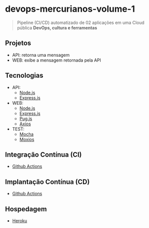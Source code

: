 # devops-mercurianos-volume-1

> Pipeline (CI/CD) automatizado de 02 aplicações em uma Cloud pública
**DevOps, cultura e ferramentas**
## Projetos

- API: retorna uma mensagem
- WEB: exibe a mensagem retornada pela API

## Tecnologias

- API:
    - [Node.js](https://nodejs.org/) <br>
    - [Express.js](https://expressjs.com/)
- WEB:
    - [Node.js](https://nodejs.org/)
    - [Express.js](https://expressjs.com/)
    - [Pug.js](https://pugjs.org/)
    - [Axios](https://axios-http.com/)
- TEST: 
    - [Mocha](https://mochajs.org/)
    - [Moxios](https://github.com/axios/moxios)

## Integração Contínua (CI)

- [Github Actions](https://github.com/features/actions)

## Implantação Contínua (CD)

- [Github Actions](https://github.com/features/actions)

## Hospedagem

- [Heroku](https://heroku.com/)
